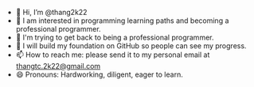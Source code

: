 - 👋 Hi, I’m @thang2k22
- 👀 I am interested in programming learning paths and becoming a professional programmer.
- 🌱 I'm trying to get back to being a professional programmer.
- 💞️ I will build my foundation on GitHub so people can see my progress.
- 📫 How to reach me: please send it to my personal email at thangtc.2k22@gmail.com
- 😄 Pronouns: Hardworking, diligent, eager to learn.


<!---
thang2k22/thang2k22 is a ✨ special ✨ repository because its `README.md` (this file) appears on your GitHub profile.
You can click the Preview link to take a look at your changes.
--->
